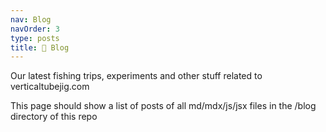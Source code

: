 ```yaml
---
nav: Blog
navOrder: 3
type: posts
title: 📰 Blog 
---
```


Our latest fishing trips, experiments and other stuff related to verticaltubejig.com

This page should show a list of posts of all md/mdx/js/jsx files in the /blog directory of this repo